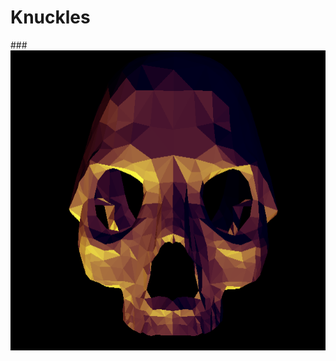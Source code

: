 # Knuckles
###<img src="https://raw.githubusercontent.com/bhuvanchandra/images-repo/master/images-knuckles/Screenshot-from-2016-02-02-15-33-49.png" width="640" height="480">
